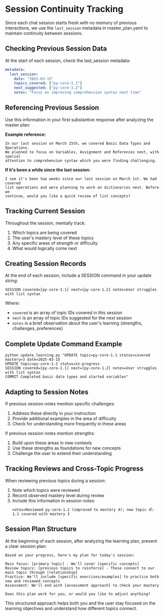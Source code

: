 # Session Continuity Tracking

Since each chat session starts fresh with no memory of previous interactions, we use the `last_session` metadata in master_plan.yaml to maintain continuity between sessions.

## Checking Previous Session Data

At the start of each session, check the last_session metadata:

```yaml
metadata:
  last_session:
    date: "2025-03-15"
    topics_covered: ["py-core-1.1"]
    next_suggested: ["py-core-1.2"]
    notes: "Focus on improving comprehension syntax next time"
```

## Referencing Previous Session

Use this information in your first substantive response after analyzing the master plan:

**Example reference:**
```
In our last session on March 15th, we covered Basic Data Types and Operations. 
We planned to focus on Variables, Assignment and References next, with special 
attention to comprehension syntax which you were finding challenging.
```

**If it's been a while since the last session:**
```
I see it's been two weeks since our last session on March 1st. We had covered 
list operations and were planning to work on dictionaries next. Before we 
continue, would you like a quick review of list concepts?
```

## Tracking Current Session

Throughout the session, mentally track:
1. Which topics are being covered
2. The user's mastery level of these topics
3. Any specific areas of strength or difficulty
4. What would logically come next

## Creating Session Records

At the end of each session, include a SESSION command in your update string:

```
SESSION covered=[py-core-1.1] next=[py-core-1.2] notes=User struggles with list syntax
```

Where:
- `covered` is an array of topic IDs covered in this session
- `next` is an array of topic IDs suggested for the next session
- `notes` is a brief observation about the user's learning (strengths, challenges, preferences)

## Complete Update Command Example

```
python update_learning.py "UPDATE topic=py-core-1.1 status=covered mastery=3 date=2025-03-15 
UPDATE topic=py-core-1.2 status=in-progress 
SESSION covered=[py-core-1.1] next=[py-core-1.2] notes=User struggles with list syntax 
COMMIT Completed basic data types and started variables"
```

## Adapting to Session Notes

If previous session notes mention specific challenges:
1. Address these directly in your instruction
2. Provide additional examples in the area of difficulty
3. Check for understanding more frequently in these areas

If previous session notes mention strengths:
1. Build upon these areas in new contexts
2. Use these strengths as foundations for new concepts
3. Challenge the user to extend their understanding

## Tracking Reviews and Cross-Topic Progress

When reviewing previous topics during a session:
1. Note which topics were reviewed
2. Record observed mastery level during review
3. Include this information in session notes:
   ```
   notes=Reviewed py-core-1.2 (improved to mastery 4); new topic dl-1.1 covered with mastery 3
   ```

## Session Plan Structure

At the beginning of each session, after analyzing the learning plan, present a clear session plan:

```
Based on your progress, here's my plan for today's session:

Main focus: [primary topic] - We'll cover [specific concepts]
Review topics: [previous topics to reinforce] - These connect to our main topic through [relationship]
Practice: We'll include [specific exercises/examples] to practice both new and reviewed concepts
Assessment: We'll end with [assessment approach] to check your mastery

Does this plan work for you, or would you like to adjust anything?
```

This structured approach helps both you and the user stay focused on the learning objectives and understand how different topics connect.